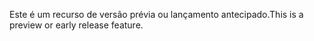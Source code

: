 <span data-ttu-id="a56f0-101">Este é um recurso de versão prévia ou lançamento antecipado.</span><span class="sxs-lookup"><span data-stu-id="a56f0-101">This is a preview or early release feature.</span></span>
